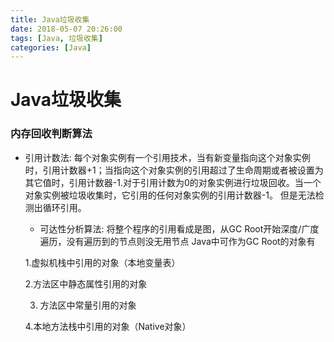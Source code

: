 ```yaml
---
title: Java垃圾收集
date: 2018-05-07 20:26:00
tags: [Java, 垃圾收集]
categories: [Java]
---
```


# Java垃圾收集

### 内存回收判断算法
* 引用计数法: 每个对象实例有一个引用技术，当有新变量指向这个对象实例时，引用计数器+1；当指向这个对象实例的引用超过了生命周期或者被设置为其它值时，引用计数器-1.对于引用计数为0的对象实例进行垃圾回收。当一个对象实例被垃圾收集时，它引用的任何对象实例的引用计数器-1。
	但是无法检测出循环引用。
	* 可达性分析算法: 将整个程序的引用看成是图，从GC Root开始深度/广度遍历，没有遍历到的节点则没无用节点
	Java中可作为GC Root的对象有

	1.虚拟机栈中引用的对象（本地变量表）

	2.方法区中静态属性引用的对象

	3. 方法区中常量引用的对象

	4.本地方法栈中引用的对象（Native对象）
